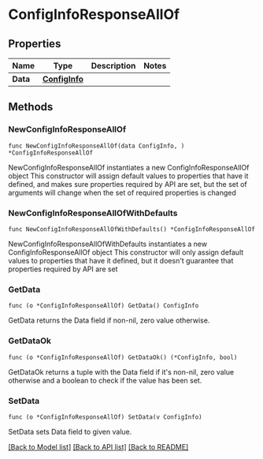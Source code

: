 # ConfigInfoResponseAllOf

## Properties

Name | Type | Description | Notes
------------ | ------------- | ------------- | -------------
**Data** | [**ConfigInfo**](ConfigInfo.md) |  | 

## Methods

### NewConfigInfoResponseAllOf

`func NewConfigInfoResponseAllOf(data ConfigInfo, ) *ConfigInfoResponseAllOf`

NewConfigInfoResponseAllOf instantiates a new ConfigInfoResponseAllOf object
This constructor will assign default values to properties that have it defined,
and makes sure properties required by API are set, but the set of arguments
will change when the set of required properties is changed

### NewConfigInfoResponseAllOfWithDefaults

`func NewConfigInfoResponseAllOfWithDefaults() *ConfigInfoResponseAllOf`

NewConfigInfoResponseAllOfWithDefaults instantiates a new ConfigInfoResponseAllOf object
This constructor will only assign default values to properties that have it defined,
but it doesn't guarantee that properties required by API are set

### GetData

`func (o *ConfigInfoResponseAllOf) GetData() ConfigInfo`

GetData returns the Data field if non-nil, zero value otherwise.

### GetDataOk

`func (o *ConfigInfoResponseAllOf) GetDataOk() (*ConfigInfo, bool)`

GetDataOk returns a tuple with the Data field if it's non-nil, zero value otherwise
and a boolean to check if the value has been set.

### SetData

`func (o *ConfigInfoResponseAllOf) SetData(v ConfigInfo)`

SetData sets Data field to given value.



[[Back to Model list]](../README.md#documentation-for-models) [[Back to API list]](../README.md#documentation-for-api-endpoints) [[Back to README]](../README.md)


